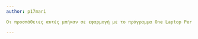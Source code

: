 ```yaml
---
author: p17mari

Οι προσπάθειες αυτές μπήκαν σε εφαρμογή με το πρόγραμμα One Laptop Per Child όπου είχε σκοπό την παροχή συστημάτων χαμηλού κόστους σε παιδιά τριτοκοσμικών χωρών με σκοπό να δημιουργηθεί μία πρώτη επαφή και αλληλεπίδραση με τον υπολογιστή. Το πρόγραμμα αυτό έχει σαν στόχο την εξοικείωση των παιδιών με το λογισμικό και όχι με το hardware του υπολογιστή. Για να πραγματοποιηθούν οι φιλοδοξίες που είχε ο Alan Kay για το Dynabook είναι ο συνδιασμός της φιλοσοφίας του Dynabook με τις χελώνες ρομπότ (που στο σημερινό τοπίο έχουν την μορφή του lego mindstorms). Δηλαδή το πρόγραμμα θα μπορούσε να δίνει όλα τα κομμάτια για την κατασκευή ενός συστήματος(επεξεργαστή, κάρτα γραφικών, κτλ) και να τα δίνει στο παιδί με την φιλοδοξία της ένωσης τους σε ένα σύστημα-παζλ. Έτσι διατηρείται η φιλοσοφία ανακάλυψης των υπολογιστών από το παιδί όπως ανακαλύπτει τον κόσμο μια ιδέα που συνάδει απόλυτα με το εποικοδομιστικό μοντέλο του Papert. Παρόλα αυτά το πρόγραμμα στην σημερινή του μορφή ακολουθεί το μόττο που είχε αναφέρει ο Kay στην ομιλία του για το  Dynabook "once you are inside of something you can not really see it.

---
```

